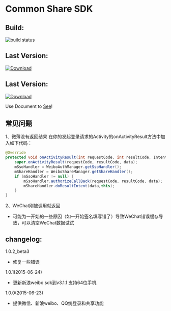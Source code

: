 # Common Share SDK
## Build:
![build status](https://travis-ci.org/henjue/sharesdk.svg?branch=1.0.3_beta1)

## Last Version:
[ ![Download](https://api.bintray.com/packages/henjue/maven/sharesdk/images/download.svg) ](https://bintray.com/henjue/maven/sharesdk/_latestVersion)

## Last Version:
[ ![Download](https://api.bintray.com/packages/henjue/maven/sharesdk/images/download.svg) ](https://bintray.com/henjue/maven/sharesdk/_latestVersion)

Use Document to [See](http://www.j99.so/2015/06/24/Android-Share-Sdk-%E4%BD%BF%E7%94%A8%E6%95%99%E7%A8%8B/)!


## 常见问题
1、微薄没有返回结果
在你的发起登录请求的Activity的onActivityResult方法中加入如下代码：
```java
@Override
protected void onActivityResult(int requestCode, int resultCode, Intent data) {
    super.onActivityResult(requestCode, resultCode, data);  
    mSsoHandler = WeiboAuthManager.getSsoHandler();
    mShareHandler = WeiboShareManager.getShareHandler();
    if (mSsoHandler != null) {
        mSsoHandler.authorizeCallBack(requestCode, resultCode, data);
        mShareHandler.doResultIntent(data,this);
    }
}
```
2、WeChat刚被调用就返回
* 可能为一开始的一些原因（如一开始签名填写错了）导致WeChat错误缓存导致，可以清空WeChat数据试试


## changelog:
1.0.2_beta3
* 修复一些错误

1.0.1(2015-06-24)
* 更新新浪weibo sdk到v3.1.1 支持64位手机

1.0.0(2015-06-23)
* 提供微信、新浪weibo、QQ统登录和共享功能
